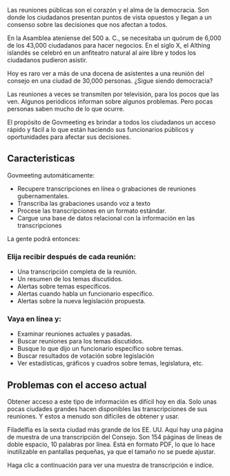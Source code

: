 <!-- START OF README SECTION -->

<!-- Note the controller for this page is app/about-project/overview/overview.ts -->

Las reuniones públicas son el corazón y el alma de la democracia. Son donde los ciudadanos presentan puntos de vista opuestos y llegan a un consenso sobre las decisiones que nos afectan a todos. <p> En la Asamblea ateniense del 500 a. C., se necesitaba un quórum de 6,000 de los 43,000 ciudadanos para hacer negocios. En el siglo X, el Althing islandés se celebró en un anfiteatro natural al aire libre y todos los ciudadanos pudieron asistir. </p><p> Hoy es raro ver a más de una docena de asistentes a una reunión del consejo en una ciudad de 30,000 personas. ¿Sigue siendo democracia? </p><p> Las reuniones a veces se transmiten por televisión, para los pocos que las ven. Algunos periódicos informan sobre algunos problemas. Pero pocas personas saben mucho de lo que ocurre. </p><p> El propósito de Govmeeting es brindar a todos los ciudadanos un acceso rápido y fácil a lo que están haciendo sus funcionarios públicos y oportunidades para afectar sus decisiones. </p><h2> Caracteristicas </h2><p> Govmeeting automáticamente: </p>
<ul>
<li> Recupere transcripciones en línea o grabaciones de reuniones gubernamentales. </li>
<li> Transcriba las grabaciones usando voz a texto </li>
<li> Procese las transcripciones en un formato estándar. </li>
<li> Cargue una base de datos relacional con la información en las transcripciones </li>
</ul><p> La gente podrá entonces: </p><h3> Elija recibir después de cada reunión: </h3>
<ul>
<li> Una transcripción completa de la reunión. </li>
<li> Un resumen de los temas discutidos. </li>
<li> Alertas sobre temas específicos. </li>
<li> Alertas cuando habla un funcionario específico. </li>
<li> Alertas sobre la nueva legislación propuesta. </li>
</ul><h3> Vaya en línea y: </h3>
<ul>
<li> Examinar reuniones actuales y pasadas. </li>
<li> Buscar reuniones para los temas discutidos. </li>
<li> Busque lo que dijo un funcionario específico sobre temas. </li>
<li> Buscar resultados de votación sobre legislación </li>
<li> Ver estadísticas, gráficos y cuadros sobre temas, legislatura, etc. </li>
</ul>

<!-- END OF README SECTION -->

<p><a name="continued"></a>

</p><h2> Problemas con el acceso actual </h2><p> Obtener acceso a este tipo de información es difícil hoy en día. Solo unas pocas ciudades grandes hacen disponibles las transcripciones de sus reuniones. Y estos a menudo son difíciles de obtener y usar. </p><p> Filadelfia es la sexta ciudad más grande de los EE. UU. Aquí hay una página de muestra de una transcripción del Consejo. Son 154 páginas de líneas de doble espacio, 10 palabras por línea. Está en formato PDF, lo que lo hace inutilizable en pantallas pequeñas, ya que el tamaño no se puede ajustar. </p>

Haga clic a continuación para ver una muestra de transcripción e índice.

